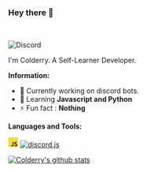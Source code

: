 ### Hey there 👋

<br/>

![Discord](https://discord.c99.nl/widget/theme-3/538627730921619486.png)

I'm Colderry. A Self-Learner Developer.

 **Information:**

- 🔭 Currently working on discord bots.
- 🌱 Learning  **Javascript and Python**
- ⚡ Fun fact : **Nothing**

**Languages and Tools:**  


<code><img height="20" src="https://raw.githubusercontent.com/github/explore/80688e429a7d4ef2fca1e82350fe8e3517d3494d/topics/javascript/javascript.png"></code>
<a href="https://discord.js.org"><img src="https://cdn.discordapp.com/attachments/740865034887888996/740865173065170994/logo-square.png" width="20" alt="discord.js" /></a>


[![Colderry's github stats](https://github-readme-stats.vercel.app/api?username=colderry&theme=gotham&show_icons=true)](https://github.com/anuraghazra/github-readme-stats)







